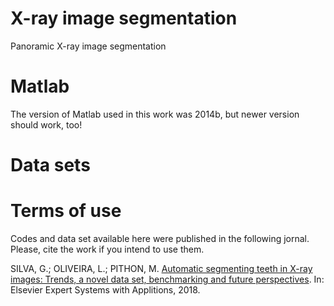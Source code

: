 # X-ray image segmentation
Panoramic X-ray image segmentation

# Matlab
The version of Matlab used in this work was 2014b, but newer version should work, too!

# Data sets


# Terms of use
Codes and data set available here were published in the following jornal. Please, cite the work if you intend to use them.

SILVA, G.; OLIVEIRA, L.; PITHON, M. [Automatic segmenting teeth in X-ray images: Trends, a novel data set, benchmarking and future perspectives](https://www.sciencedirect.com/science/article/pii/S0957417418302252). In: Elsevier Expert Systems with Applitions, 2018.
